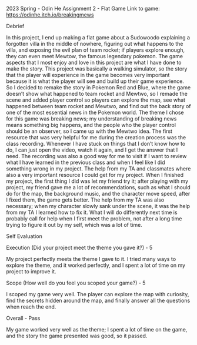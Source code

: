 2023 Spring - Odin He
Assignment 2 - Flat Game
Link to game: https://odinhe.itch.io/breakingmews

Debrief

In this project, I end up making a flat game about a Sudowoodo explaining a forgotten villa in the middle of nowhere, figuring out what happens to the villa, and exposing the evil plan of team rocket; if players explore enough, they can even meet Mewtow, the famous legendary pokemon. The game aspects that I most enjoy and love in this project are what I have done to make the story. This project was basically a walking simulator, so the story that the player will experience in the game becomes very important because it is what the player will see and build up their game experience. So I decided to remake the story in Pokemon Red and Blue, where the game doesn’t show what happened to team rocket and Mewtwo, so I remade the scene and added player control so players can explore the map, see what happened between team rocket and Mewtwo, and find out the back story of one of the most essential news in the Pokemon world. The theme I chose for this game was breaking news; my understanding of breaking news means something big happens, and the people who the player control should be an observer, so I came up with the Mewtwo idea. The first resource that was very helpful for me during the creation process was the class recording. Whenever I have stuck on things that I don’t know how to do, I can just open the video, watch it again, and I get the answer that I need. The recording was also a good way for me to visit if I want to review what I have learned in the previous class and when I feel like I did something wrong in my project. The help from my TA and classmates where also a very important resource I could get for my project. When I finished my project, the first thing I did was let my friend try it; after playing with my project, my friend gave me a lot of recommendations, such as what I should do for the map, the background music, and the character move speed, after I fixed them, the game gets better. The help from my TA was also necessary; when my character slowly sank under the scene, it was the help from my TA I learned how to fix it. What I will do differently next time is probably call for help when I first meet the problem, not after a long time trying to figure it out by my self, which was a lot of time.

Self Evaluation

Execution (Did your project meet the theme you gave it?) - 5

My project perfectly meets the theme I gave to it. I tried many ways to explore the theme, and it worked perfectly, and I spent a lot of time on my project to improve it.

Scope (How well do you feel you scoped your game?) - 5

I scoped my game very well. The player can explore the map with curiosity, find the secrets hidden around the map, and finally answer all the questions when reach the end. 

Overall - Pass

My game worked very well as the theme; I spent a lot of time on the game, and the story the game presented was good, so it passed.
